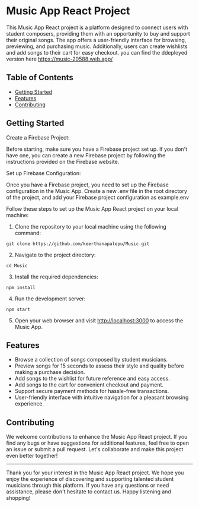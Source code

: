 # Music App React Project

This Music App React project is a platform designed to connect users with student composers, providing them with an opportunity to buy and support their original songs. The app offers a user-friendly interface for browsing, previewing, and purchasing music. Additionally, users can create wishlists and add songs to their cart for easy checkout. you can find the ddeployed version here https://music-20588.web.app/

## Table of Contents

- [Getting Started](#getting-started)
- [Features](#features)
- [Contributing](#contributing)



## Getting Started

Create a Firebase Project:

Before starting, make sure you have a Firebase project set up. If you don't have one, you can create a new Firebase project by following the instructions provided on the Firebase website.

Set up Firebase Configuration:

Once you have a Firebase project, you need to set up the Firebase configuration in the Music App. Create a new .env file in the root directory of the project, and add your Firebase project configuration as example.env


Follow these steps to set up the Music App React project on your local machine:

1. Clone the repository to your local machine using the following command:

```
git clone https://github.com/keerthanapalepu/Music.git
```

2. Navigate to the project directory:

```
cd Music
```

3. Install the required dependencies:

```
npm install
```

4. Run the development server:

```
npm start
```

5. Open your web browser and visit [http://localhost:3000](http://localhost:3000) to access the Music App.

## Features

- Browse a collection of songs composed by student musicians.
- Preview songs for 15 seconds to assess their style and quality before making a purchase decision.
- Add songs to the wishlist for future reference and easy access.
- Add songs to the cart for convenient checkout and payment.
- Support secure payment methods for hassle-free transactions.
- User-friendly interface with intuitive navigation for a pleasant browsing experience.


## Contributing

We welcome contributions to enhance the Music App React project. If you find any bugs or have suggestions for additional features, feel free to open an issue or submit a pull request. Let's collaborate and make this project even better together!

---

Thank you for your interest in the Music App React project. We hope you enjoy the experience of discovering and supporting talented student musicians through this platform. If you have any questions or need assistance, please don't hesitate to contact us. Happy listening and shopping!
